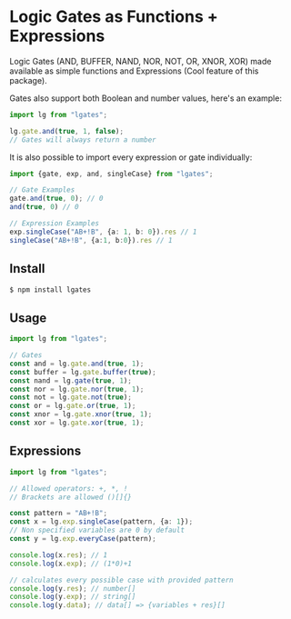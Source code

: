 
# Logic Gates as Functions + Expressions
Logic Gates (AND, BUFFER, NAND, NOR, NOT, OR, XNOR, XOR) made available as simple functions and Expressions (Cool feature of this package).

Gates also support both Boolean and number values, here's an example:

```typescript
import lg from "lgates";

lg.gate.and(true, 1, false);
// Gates will always return a number
```
 It is also possible to import every expression or gate individually:
```typescript
import {gate, exp, and, singleCase} from "lgates";

// Gate Examples
gate.and(true, 0); // 0
and(true, 0) // 0

// Expression Examples
exp.singleCase("AB+!B", {a: 1, b: 0}).res // 1
singleCase("AB+!B", {a:1, b:0}).res // 1
```

## Install
```bash
$ npm install lgates
```

## Usage

```typescript
import lg from "lgates";

// Gates
const and = lg.gate.and(true, 1);
const buffer = lg.gate.buffer(true);
const nand = lg.gate(true, 1);
const nor = lg.gate.nor(true, 1);
const not = lg.gate.not(true);
const or = lg.gate.or(true, 1);
const xnor = lg.gate.xnor(true, 1);
const xor = lg.gate.xor(true, 1);
```

## Expressions
```typescript
import lg from "lgates";

// Allowed operators: +, *, !
// Brackets are allowed ()[]{}

const pattern = "AB+!B";
const x = lg.exp.singleCase(pattern, {a: 1});
// Non specified variables are 0 by default
const y = lg.exp.everyCase(pattern);

console.log(x.res); // 1
console.log(x.exp); // (1*0)+1

// calculates every possible case with provided pattern
console.log(y.res); // number[]
console.log(y.exp); // string[]
console.log(y.data); // data[] => {variables + res}[]
```